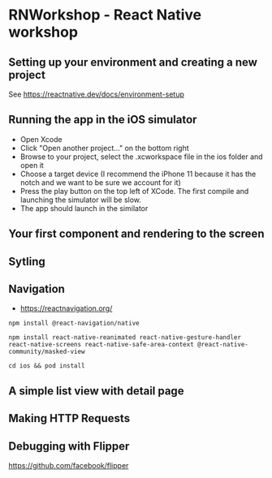 # RNWorkshop - React Native workshop

## Setting up your environment and creating a new project
See https://reactnative.dev/docs/environment-setup

## Running the app in the iOS simulator
- Open Xcode
- Click "Open another project..." on the bottom right
- Browse to your project, select the .xcworkspace file in the ios folder and open it
- Choose a target device (I recommend the iPhone 11 because it has the notch and we want to be sure we account for it)
- Press the play button on the top left of XCode. The first compile and launching the simulator will be slow.
- The app should launch in the similator

## Your first component and rendering to the screen

## Sytling

## Navigation
- https://reactnavigation.org/
```
npm install @react-navigation/native
```
```
npm install react-native-reanimated react-native-gesture-handler react-native-screens react-native-safe-area-context @react-native-community/masked-view
```
```
cd ios && pod install
```

## A simple list view with detail page

## Making HTTP Requests

## Debugging with Flipper
https://github.com/facebook/flipper
